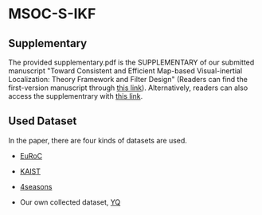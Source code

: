 # MSOC-S-IKF

## Supplementary

The provided supplementary.pdf is the SUPPLEMENTARY of our submitted manuscript "Toward Consistent and Efficient Map-based Visual-inertial Localization: Theory Framework and Filter Design" (Readers can find the first-version manuscript through [this link](https://arxiv.org/abs/2204.12108)). 
Alternatively, readers can also access the supplementrary with [this link](https://drive.google.com/file/d/1TID9CVy3xAso9vs05qDj3s5gU1TJQBwh/view?usp=sharing). 


## Used Dataset

In the paper, there are four kinds of datasets are used.

- [EuRoC](https://projects.asl.ethz.ch/datasets/doku.php?id=kmavvisualinertialdatasets)

- [KAIST](https://sites.google.com/view/complex-urban-dataset)

- [4seasons](https://www.4seasons-dataset.com)

- Our own collected dataset, [YQ]()

